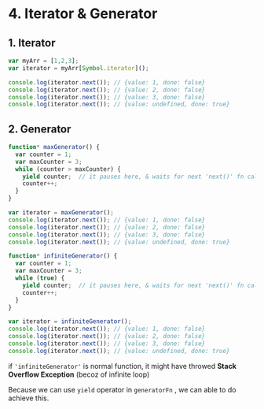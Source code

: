 # 4. Iterator & Generator

## 1. Iterator

```javascript
var myArr = [1,2,3];
var iterator = myArr[Symbol.iterator]();

console.log(iterator.next()); // {value: 1, done: false}
console.log(iterator.next()); // {value: 2, done: false}
console.log(iterator.next()); // {value: 3, done: false}
console.log(iterator.next()); // {value: undefined, done: true}
```



## 2. Generator

```javascript
function* maxGenerator() {
  var counter = 1;
  var maxCounter = 3;
  while (counter > maxCounter) {
    yield counter;  // it pauses here, & waits for next 'next()' fn call
    counter++;
  }
}

var iterator = maxGenerator();
console.log(iterator.next()); // {value: 1, done: false}
console.log(iterator.next()); // {value: 2, done: false}
console.log(iterator.next()); // {value: 3, done: false}
console.log(iterator.next()); // {value: undefined, done: true}
```



```javascript
function* infiniteGenerator() {
  var counter = 1;
  var maxCounter = 3;
  while (true) {
    yield counter;  // it pauses here, & waits for next 'next()' fn call
    counter++;
  }
}

var iterator = infiniteGenerator();
console.log(iterator.next()); // {value: 1, done: false}
console.log(iterator.next()); // {value: 2, done: false}
console.log(iterator.next()); // {value: 3, done: false}
console.log(iterator.next()); // {value: undefined, done: true}
```



if `'infiniteGenerator'` is normal function, it might have throwed **Stack Overflow Exception** \(becoz of infinite loop\)

Because we can use `yield` operator in `generatorFn` , we can able to do achieve this.

